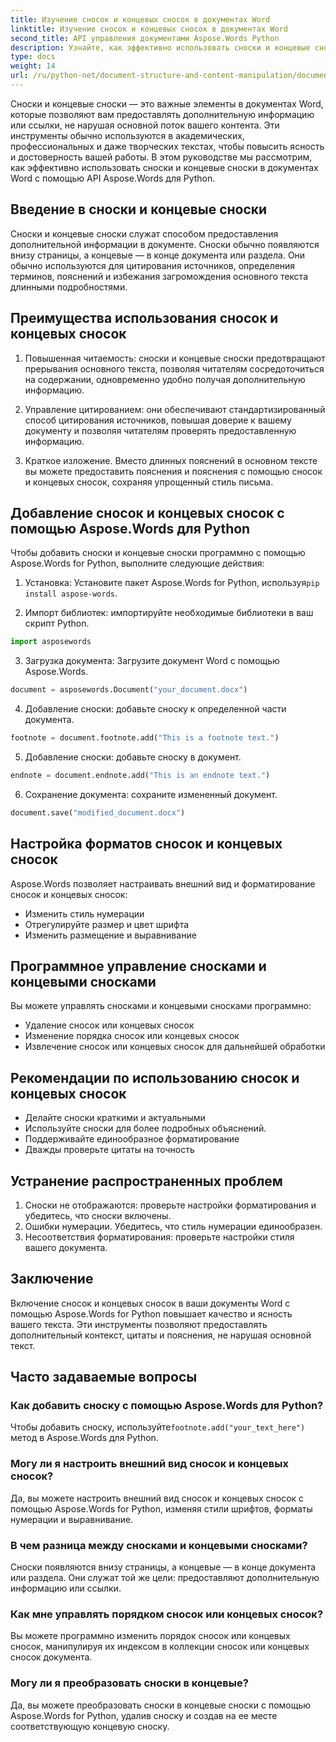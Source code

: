 ```yaml
---
title: Изучение сносок и концевых сносок в документах Word
linktitle: Изучение сносок и концевых сносок в документах Word
second_title: API управления документами Aspose.Words Python
description: Узнайте, как эффективно использовать сноски и концевые сноски в документах Word с помощью Aspose.Words для Python. Научитесь добавлять, настраивать и управлять этими элементами программно.
type: docs
weight: 14
url: /ru/python-net/document-structure-and-content-manipulation/document-footnotes-endnotes/
---
```


Сноски и концевые сноски — это важные элементы в документах Word, которые позволяют вам предоставлять дополнительную информацию или ссылки, не нарушая основной поток вашего контента. Эти инструменты обычно используются в академических, профессиональных и даже творческих текстах, чтобы повысить ясность и достоверность вашей работы. В этом руководстве мы рассмотрим, как эффективно использовать сноски и концевые сноски в документах Word с помощью API Aspose.Words для Python.

## Введение в сноски и концевые сноски

Сноски и концевые сноски служат способом предоставления дополнительной информации в документе. Сноски обычно появляются внизу страницы, а концевые — в конце документа или раздела. Они обычно используются для цитирования источников, определения терминов, пояснений и избежания загромождения основного текста длинными подробностями.

## Преимущества использования сносок и концевых сносок

1. Повышенная читаемость: сноски и концевые сноски предотвращают прерывания основного текста, позволяя читателям сосредоточиться на содержании, одновременно удобно получая дополнительную информацию.

2. Управление цитированием: они обеспечивают стандартизированный способ цитирования источников, повышая доверие к вашему документу и позволяя читателям проверять предоставленную информацию.

3. Краткое изложение. Вместо длинных пояснений в основном тексте вы можете предоставить пояснения и пояснения с помощью сносок и концевых сносок, сохраняя упрощенный стиль письма.

## Добавление сносок и концевых сносок с помощью Aspose.Words для Python

Чтобы добавить сноски и концевые сноски программно с помощью Aspose.Words for Python, выполните следующие действия:

1.  Установка: Установите пакет Aspose.Words for Python, используя`pip install aspose-words`.

2. Импорт библиотек: импортируйте необходимые библиотеки в ваш скрипт Python.
```python
import asposewords
```

3. Загрузка документа: Загрузите документ Word с помощью Aspose.Words.
```python
document = asposewords.Document("your_document.docx")
```

4. Добавление сноски: добавьте сноску к определенной части документа.
```python
footnote = document.footnote.add("This is a footnote text.")
```

5. Добавление сноски: добавьте сноску в документ.
```python
endnote = document.endnote.add("This is an endnote text.")
```

6. Сохранение документа: сохраните измененный документ.
```python
document.save("modified_document.docx")
```

## Настройка форматов сносок и концевых сносок

Aspose.Words позволяет настраивать внешний вид и форматирование сносок и концевых сносок:

- Изменить стиль нумерации
- Отрегулируйте размер и цвет шрифта
- Изменить размещение и выравнивание

## Программное управление сносками и концевыми сносками

Вы можете управлять сносками и концевыми сносками программно:

- Удаление сносок или концевых сносок
- Изменение порядка сносок или концевых сносок
- Извлечение сносок или концевых сносок для дальнейшей обработки

## Рекомендации по использованию сносок и концевых сносок

- Делайте сноски краткими и актуальными
- Используйте сноски для более подробных объяснений.
- Поддерживайте единообразное форматирование
- Дважды проверьте цитаты на точность

## Устранение распространенных проблем

1. Сноски не отображаются: проверьте настройки форматирования и убедитесь, что сноски включены.
2. Ошибки нумерации. Убедитесь, что стиль нумерации единообразен.
3. Несоответствия форматирования: проверьте настройки стиля вашего документа.

## Заключение

Включение сносок и концевых сносок в ваши документы Word с помощью Aspose.Words for Python повышает качество и ясность вашего текста. Эти инструменты позволяют предоставлять дополнительный контекст, цитаты и пояснения, не нарушая основной текст.

## Часто задаваемые вопросы

### Как добавить сноску с помощью Aspose.Words для Python?

 Чтобы добавить сноску, используйте`footnote.add("your_text_here")` метод в Aspose.Words для Python.

### Могу ли я настроить внешний вид сносок и концевых сносок?

Да, вы можете настроить внешний вид сносок и концевых сносок с помощью Aspose.Words for Python, изменяя стили шрифтов, форматы нумерации и выравнивание.

### В чем разница между сносками и концевыми сносками?

Сноски появляются внизу страницы, а концевые — в конце документа или раздела. Они служат той же цели: предоставляют дополнительную информацию или ссылки.

### Как мне управлять порядком сносок или концевых сносок?

Вы можете программно изменить порядок сносок или концевых сносок, манипулируя их индексом в коллекции сносок или концевых сносок документа.

### Могу ли я преобразовать сноски в концевые?

Да, вы можете преобразовать сноски в концевые сноски с помощью Aspose.Words for Python, удалив сноску и создав на ее месте соответствующую концевую сноску.
